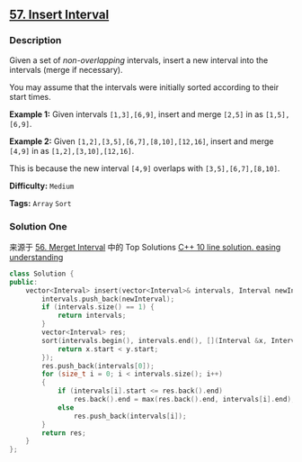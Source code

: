 ## [57. Insert Interval](https://leetcode.com/problems/insert-interval/description/)

### Description

Given a set of _non-overlapping_ intervals, insert a new interval into the intervals (merge if necessary).

You may assume that the intervals were initially sorted according to their start times.

**Example 1:**
Given intervals `[1,3],[6,9]`, insert and merge `[2,5]` in as `[1,5],[6,9]`.

**Example 2:**
Given `[1,2],[3,5],[6,7],[8,10],[12,16]`, insert and merge `[4,9]` in as `[1,2],[3,10],[12,16]`.

This is because the new interval `[4,9]` overlaps with `[3,5],[6,7],[8,10]`.

**Difficulty:** `Medium`

**Tags:** `Array` `Sort`

### Solution One

来源于 [56. Merget Interval](https://leetcode.com/problems/merge-intervals/description/) 中的 Top Solutions [C++ 10 line solution. easing understanding](https://discuss.leetcode.com/topic/20263/c-10-line-solution-easing-understanding)

```c++
class Solution {
public:
    vector<Interval> insert(vector<Interval>& intervals, Interval newInterval) {
        intervals.push_back(newInterval);
        if (intervals.size() == 1) {
            return intervals;
        }
        vector<Interval> res;
        sort(intervals.begin(), intervals.end(), [](Interval &x, Interval &y) {
            return x.start < y.start;
        });
        res.push_back(intervals[0]);
        for (size_t i = 0; i < intervals.size(); i++)
        {
            if (intervals[i].start <= res.back().end)
                res.back().end = max(res.back().end, intervals[i].end);
            else
                res.push_back(intervals[i]);
        }
        return res;
    }
};
```

